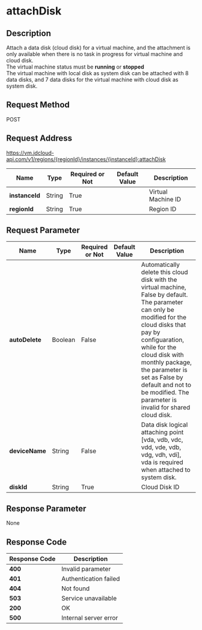 # attachDisk


## Description
Attach a data disk (cloud disk) for a virtual machine, and the attachment is only available when there is no task in progress for virtual machine and cloud disk.<br>
The virtual machine status must be <b>running</b> or <b>stopped</b> <br>
The virtual machine with local disk as system disk can be attached with 8 data disks, and 7 data disks for the virtual machine with cloud disk as system disk.


## Request Method
POST

## Request Address
https://vm.jdcloud-api.com/v1/regions/{regionId}/instances/{instanceId}:attachDisk

|Name|Type|Required or Not|Default Value|Description|
|---|---|---|---|---|
|**instanceId**|String|True| |Virtual Machine ID|
|**regionId**|String|True| |Region ID|

## Request Parameter
|Name|Type|Required or Not|Default Value|Description|
|---|---|---|---|---|
|**autoDelete**|Boolean|False| |Automatically delete this cloud disk with the virtual machine, False by default. The parameter can only be modified for the cloud disks that pay by configuaration, while for the cloud disk with monthly package, the parameter is set as False by default and not to be modified. The parameter is invalid for shared cloud disk.|
|**deviceName**|String|False| |Data disk logical attaching point [vda, vdb, vdc, vdd, vde, vdb, vdg, vdh, vdi], vda is required when attached to system disk.|
|**diskId**|String|True| |Cloud Disk ID|


## Response Parameter
None


## Response Code
|Response Code|Description|
|---|---|
|**400**|Invalid parameter|
|**401**|Authentication failed|
|**404**|Not found|
|**503**|Service unavailable|
|**200**|OK|
|**500**|Internal server error|
